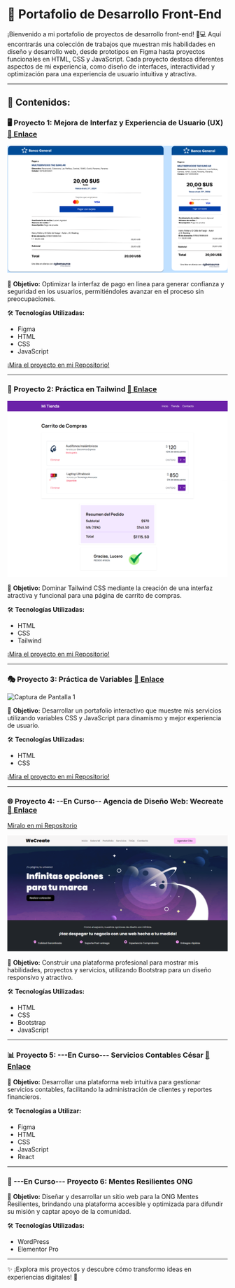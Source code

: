 # 🚀 Portafolio de Desarrollo Front-End

¡Bienvenido a mi portafolio de proyectos de desarrollo front-end! 🎨💻 Aquí encontrarás una colección de trabajos que muestran mis habilidades en diseño y desarrollo web, desde prototipos en Figma hasta proyectos funcionales en HTML, CSS y JavaScript. Cada proyecto destaca diferentes aspectos de mi experiencia, como diseño de interfaces, interactividad y optimización para una experiencia de usuario intuitiva y atractiva.

---

## 📌 Contenidos:

### 🖥️ Proyecto 1: Mejora de Interfaz y Experiencia de Usuario (UX) [🔗 Enlace](https://lucer16.github.io/UXBancoGeneral/) 

![Captura de Pantalla](https://github.com/Lucer16/UXBancoGeneral/blob/081b8bbfec5a44560ef1ac6c14170c000d798211/Banco%20General.png)

🎯 **Objetivo:** Optimizar la interfaz de pago en línea para generar confianza y seguridad en los usuarios, permitiéndoles avanzar en el proceso sin preocupaciones.

🛠 **Tecnologías Utilizadas:**
- Figma
- HTML
- CSS
- JavaScript

[¡Mira el proyecto en mi Repositorio!](https://github.com/Lucer16/UXBancoGeneral)

---

### 🎨 Proyecto 2: Práctica en Tailwind [🔗 Enlace](https://lucer16.github.io/ProyectoTailwind/)

![Captura de Pantalla 1](https://github.com/Lucer16/ProyectoTailwind/blob/368f274824a1f3bb1b3554c4644bfaf148ae70e7/Carrito%20de%20Compras.png)

🎯 **Objetivo:** Dominar Tailwind CSS mediante la creación de una interfaz atractiva y funcional para una página de carrito de compras.

🛠 **Tecnologías Utilizadas:**
- HTML
- CSS
- Tailwind

[¡Mira el proyecto en mi Repositorio!](https://github.com/Lucer16/ProyectoTailwind)

---

### 🎭 Proyecto 3: Práctica de Variables [🔗 Enlace](https://lucer16.github.io/Proyecto-MisServicios/)

![Captura de Pantalla 1](Mis-servicios.png)

🎯 **Objetivo:** Desarrollar un portafolio interactivo que muestre mis servicios utilizando variables CSS y JavaScript para dinamismo y mejor experiencia de usuario.

🛠 **Tecnologías Utilizadas:**
- HTML
- CSS

[¡Mira el proyecto en mi Repositorio!](https://github.com/Lucer16/Proyecto-MisServicios)

---

### 🌐 Proyecto 4: --En Curso-- Agencia de Diseño Web: Wecreate [🔗 Enlace](https://lucer16.github.io/Proyecto-Wecreate/)

[Miralo en mi Repositorio](https://github.com/Lucer16/Proyecto-Wecreate)

![Captura de Pantalla](https://github.com/Lucer16/Proyecto-Wecreate/blob/b750472601b31c930dc480380cb7917ba689ee10/Wecreate-en-curso-1.png)

🎯 **Objetivo:** Construir una plataforma profesional para mostrar mis habilidades, proyectos y servicios, utilizando Bootstrap para un diseño responsivo y atractivo.

🛠 **Tecnologías Utilizadas:**
- HTML
- CSS
- Bootstrap
- JavaScript

---

### 📊 Proyecto 5: ---En Curso--- Servicios Contables César [🔗 Enlace](https://www.figma.com/design/meXWfbPdIxQ7w7N5YA4Cpy/Servicios-Contables?node-id=0-1&t=UiGcpRNcGE8O2ton-1)

🎯 **Objetivo:** Desarrollar una plataforma web intuitiva para gestionar servicios contables, facilitando la administración de clientes y reportes financieros.

🛠 **Tecnologías a Utilizar:**
- Figma
- HTML
- CSS
- JavaScript
- React

---

### 🤝 ---En Curso--- Proyecto 6: Mentes Resilientes ONG

🎯 **Objetivo:** Diseñar y desarrollar un sitio web para la ONG Mentes Resilientes, brindando una plataforma accesible y optimizada para difundir su misión y captar apoyo de la comunidad.

🛠 **Tecnologías Utilizadas:**
- WordPress
- Elementor Pro

---

✨ ¡Explora mis proyectos y descubre cómo transformo ideas en experiencias digitales! 🚀


